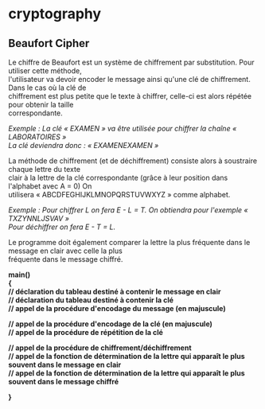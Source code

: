 # cryptography

## Beaufort Cipher
Le chiffre de Beaufort est un système de chiffrement par substitution. Pour utiliser cette méthode,  
l'utilisateur va devoir encoder le message ainsi qu'une clé de chiffrement. Dans le cas où la clé de  
chiffrement est plus petite que le texte à chiffrer, celle-ci est alors répétée pour obtenir la taille  
correspondante.  

_Exemple : La clé « EXAMEN » va être utilisée pour chiffrer la chaîne « LABORATOIRES »  
La clé deviendra donc : « EXAMENEXAMEN »_  

La méthode de chiffrement (et de déchiffrement) consiste alors à soustraire chaque lettre du texte  
clair à la lettre de la clé correspondante (grâce à leur position dans l'alphabet avec A = 0) On  
utilisera « ABCDFEGHIJKLMNOPQRSTUVWXYZ » comme alphabet.  

_Exemple : Pour chiffrer L on fera E - L = T. On obtiendra pour l'exemple « TXZYNNLJSVAV »  
Pour déchiffrer on fera E - T = L._  

Le programme doit également comparer la lettre la plus fréquente dans le message en clair avec celle la plus  
fréquente dans le message chiffré.  

**main()**  
**{**  
**// déclaration du tableau destiné à contenir le message en clair**  
**// déclaration du tableau destiné à contenir la clé**  
**// appel de la procédure d'encodage du message (en majuscule)**  

**// appel de la procédure d'encodage de la clé (en majuscule)**  
**// appel de la procédure de répétition de la clé**  

**// appel de la procédure de chiffrement/déchiffrement**  
**// appel de la fonction de détermination de la lettre qui apparaît le plus souvent dans le message en clair**  
**// appel de la fonction de détermination de la lettre qui apparaît le plus souvent dans le message chiffré**  

**}**


